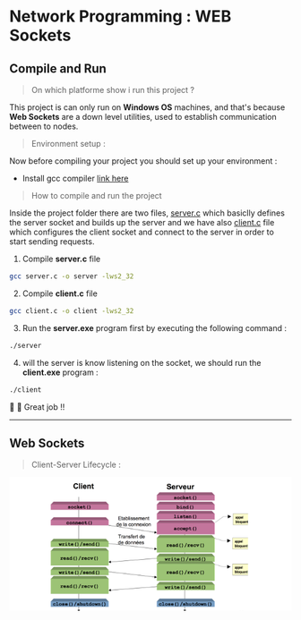 # Network Programming : WEB Sockets

## Compile and Run

> On which platforme show i run this project ?

This project is can only run on **Windows OS** machines, and that's because **Web Sockets** are a down level utilities,  used to establish communication between to nodes.

> Environment setup :

Now before compiling your project you should set up your environment : 

* Install gcc compiler [link here](https://gcc.gnu.org/)

> How to compile and run the project

Inside the project folder there are two files, [server.c](https://github.com/Aniss-nahim/WEBSocket/blob/master/server.c) which basiclly defines the server socket and builds up the server and we have also [client.c](https://github.com/Aniss-nahim/WEBSocket/blob/master/client.c) file which configures the client socket and connect to the server in order to start sending requests.

1. Compile __server.c__ file

```bash
gcc server.c -o server -lws2_32
```

2. Compile __client.c__ file

```bash
gcc client.c -o client -lws2_32
```

3. Run the __server.exe__ program first by executing the following command :

```bash
./server
```

4. will the server is know listening on the socket, we should run the __client.exe__ program :


```bash
./client
```

:clap: :clap: Great job !!

---

## Web Sockets

> Client-Server Lifecycle :

![Lifecycle](./Docs/client-server.PNG)


